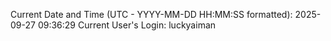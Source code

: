 Current Date and Time (UTC - YYYY-MM-DD HH:MM:SS formatted): 2025-09-27 09:36:29
Current User's Login: luckyaiman
